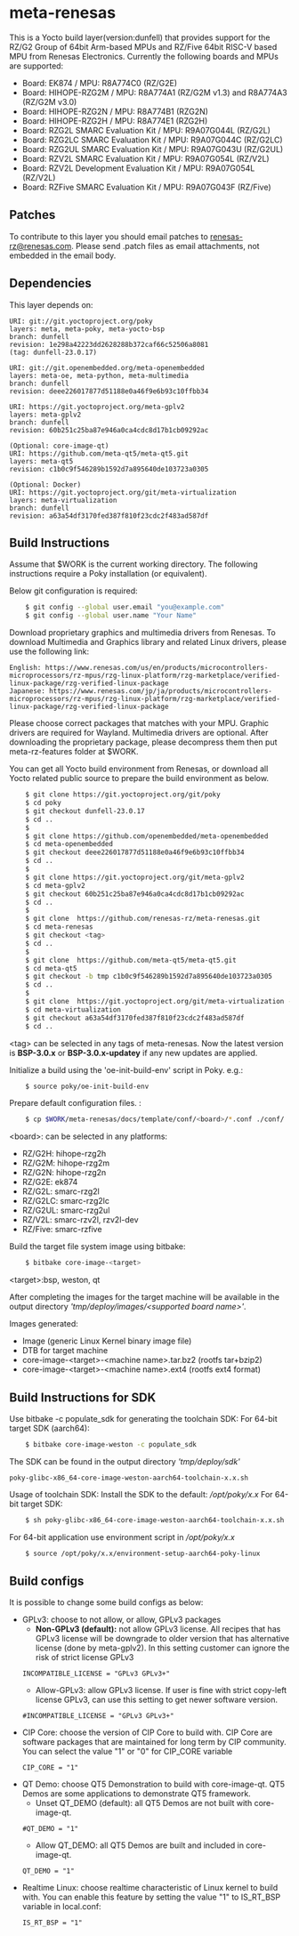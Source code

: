 # meta-renesas

This is a Yocto build layer(version:dunfell) that provides support for the RZ/G2 Group of 64bit Arm-based MPUs and RZ/Five 64bit RISC-V based MPU from Renesas Electronics.
Currently the following boards and MPUs are supported:

- Board: EK874 / MPU: R8A774C0 (RZ/G2E)
- Board: HIHOPE-RZG2M / MPU: R8A774A1 (RZ/G2M v1.3) and R8A774A3 (RZ/G2M v3.0)
- Board: HIHOPE-RZG2N / MPU: R8A774B1 (RZG2N)
- Board: HIHOPE-RZG2H / MPU: R8A774E1 (RZG2H)
- Board: RZG2L SMARC Evaluation Kit / MPU: R9A07G044L (RZ/G2L)
- Board: RZG2LC SMARC Evaluation Kit / MPU: R9A07G044C (RZ/G2LC)
- Board: RZG2UL SMARC Evaluation Kit / MPU: R9A07G043U (RZ/G2UL)
- Board: RZV2L SMARC Evaluation Kit / MPU: R9A07G054L (RZ/V2L)
- Board: RZV2L Development Evaluation Kit / MPU: R9A07G054L (RZ/V2L)
- Board: RZFive SMARC Evaluation Kit / MPU: R9A07G043F (RZ/Five)

## Patches

To contribute to this layer you should email patches to renesas-rz@renesas.com. Please send .patch files as email attachments, not embedded in the email body.

## Dependencies

This layer depends on:

    URI: git://git.yoctoproject.org/poky
    layers: meta, meta-poky, meta-yocto-bsp
    branch: dunfell
    revision: 1e298a42223dd2628288b372caf66c52506a8081
    (tag: dunfell-23.0.17)

    URI: git://git.openembedded.org/meta-openembedded
    layers: meta-oe, meta-python, meta-multimedia
    branch: dunfell
    revision: deee226017877d51188e0a46f9e6b93c10ffbb34
    
    URI: https://git.yoctoproject.org/meta-gplv2
    layers: meta-gplv2
    branch: dunfell
    revision: 60b251c25ba87e946a0ca4cdc8d17b1cb09292ac

    (Optional: core-image-qt)
    URI: https://github.com/meta-qt5/meta-qt5.git
    layers: meta-qt5
    revision: c1b0c9f546289b1592d7a895640de103723a0305

    (Optional: Docker)
    URI: https://git.yoctoproject.org/git/meta-virtualization
    layers: meta-virtualization
    branch: dunfell
    revision: a63a54df3170fed387f810f23cdc2f483ad587df

## Build Instructions

Assume that $WORK is the current working directory.
The following instructions require a Poky installation (or equivalent).

Below git configuration is required:
```bash
    $ git config --global user.email "you@example.com"
    $ git config --global user.name "Your Name"
```

Download proprietary graphics and multimedia drivers from Renesas.
To download Multimedia and Graphics library and related Linux drivers, please use the following link:

    English: https://www.renesas.com/us/en/products/microcontrollers-microprocessors/rz-mpus/rzg-linux-platform/rzg-marketplace/verified-linux-package/rzg-verified-linux-package
    Japanese: https://www.renesas.com/jp/ja/products/microcontrollers-microprocessors/rz-mpus/rzg-linux-platform/rzg-marketplace/verified-linux-package/rzg-verified-linux-package

Please choose correct packages that matches with your MPU.
Graphic drivers are required for Wayland. Multimedia drivers are optional.
After downloading the proprietary package, please decompress them then put meta-rz-features folder at $WORK.

You can get all Yocto build environment from Renesas, or download all Yocto related public source to prepare the build environment as below.
```bash
    $ git clone https://git.yoctoproject.org/git/poky
    $ cd poky
    $ git checkout dunfell-23.0.17
    $ cd ..
    $     
    $ git clone https://github.com/openembedded/meta-openembedded
    $ cd meta-openembedded
    $ git checkout deee226017877d51188e0a46f9e6b93c10ffbb34
    $ cd ..
    $    
    $ git clone https://git.yoctoproject.org/git/meta-gplv2
    $ cd meta-gplv2 
    $ git checkout 60b251c25ba87e946a0ca4cdc8d17b1cb09292ac
    $ cd ..
    $
    $ git clone  https://github.com/renesas-rz/meta-renesas.git
    $ cd meta-renesas
    $ git checkout <tag>
    $ cd ..
    $
    $ git clone  https://github.com/meta-qt5/meta-qt5.git
    $ cd meta-qt5
    $ git checkout -b tmp c1b0c9f546289b1592d7a895640de103723a0305
    $ cd ..
    $
    $ git clone  https://git.yoctoproject.org/git/meta-virtualization -b dunfell
    $ cd meta-virtualization
    $ git checkout a63a54df3170fed387f810f23cdc2f483ad587df
    $ cd ..
```
\<tag\> can be selected in any tags of meta-renesas.
Now the latest version is **BSP-3.0.x** or **BSP-3.0.x-updatey** if any new updates are applied.

Initialize a build using the 'oe-init-build-env' script in Poky. e.g.:
```bash
    $ source poky/oe-init-build-env
```

Prepare default configuration files. :
```bash
    $ cp $WORK/meta-renesas/docs/template/conf/<board>/*.conf ./conf/
```
\<board\>: can be selected in any platforms:
* RZ/G2H:  hihope-rzg2h
* RZ/G2M:  hihope-rzg2m
* RZ/G2N:  hihope-rzg2n
* RZ/G2E:  ek874
* RZ/G2L:  smarc-rzg2l
* RZ/G2LC: smarc-rzg2lc
* RZ/G2UL: smarc-rzg2ul
* RZ/V2L:  smarc-rzv2l, rzv2l-dev
* RZ/Five:  smarc-rzfive

Build the target file system image using bitbake:
```bash
    $ bitbake core-image-<target>
```
\<target\>:bsp, weston, qt

After completing the images for the target machine will be available in the output
directory _'tmp/deploy/images/\<supported board name\>'_.

Images generated:
* Image (generic Linux Kernel binary image file)
* DTB for target machine
* core-image-\<target\>-\<machine name\>.tar.bz2 (rootfs tar+bzip2)
* core-image-\<target\>-\<machine name\>.ext4  (rootfs ext4 format)

## Build Instructions for SDK

Use bitbake -c populate_sdk for generating the toolchain SDK:
For 64-bit target SDK (aarch64):
```bash
    $ bitbake core-image-weston -c populate_sdk
```
The SDK can be found in the output directory _'tmp/deploy/sdk'_

    poky-glibc-x86_64-core-image-weston-aarch64-toolchain-x.x.sh

Usage of toolchain SDK: Install the SDK to the default: _/opt/poky/x.x_
For 64-bit target SDK:
```bash
    $ sh poky-glibc-x86_64-core-image-weston-aarch64-toolchain-x.x.sh
```
For 64-bit application use environment script in _/opt/poky/x.x_
```bash
    $ source /opt/poky/x.x/environment-setup-aarch64-poky-linux
```

## Build configs

It is possible to change some build configs as below:
* GPLv3: choose to not allow, or allow, GPLv3 packages
  * **Non-GPLv3 (default):** not allow GPLv3 license. All recipes that has GPLv3 license will be downgrade to older version that has alternative license (done by meta-gplv2). In this setting customer can ignore the risk of strict license GPLv3
  ```
  INCOMPATIBLE_LICENSE = "GPLv3 GPLv3+"
  ```
  * Allow-GPLv3: allow GPLv3 license. If user is fine with strict copy-left license GPLv3, can use this setting to get newer software version.
  ```
  #INCOMPATIBLE_LICENSE = "GPLv3 GPLv3+"
  ```
* CIP Core: choose the version of CIP Core to build with. CIP Core are software packages that are maintained for long term by CIP community. You can select the value "1" or "0" for CIP_CORE variable
  ```
  CIP_CORE = "1"
  ```
* QT Demo: choose QT5 Demonstration to build with core-image-qt. QT5 Demos are some applications to demonstrate QT5 framework.
  * Unset QT_DEMO (default): all QT5 Demos are not built with core-image-qt.
  ```
  #QT_DEMO = "1"
  ```
  * Allow QT_DEMO: all QT5 Demos are built and included in core-image-qt.
  ```
  QT_DEMO = "1"
  ```
* Realtime Linux: choose realtime characteristic of Linux kernel to build with. You can enable this feature by setting the value "1" to IS_RT_BSP variable in local.conf:
  ```
  IS_RT_BSP = "1"
  ```
